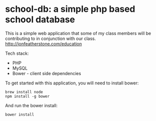 school-db: a simple php based school database
==============================================

This is a simple web application that some of my class members will be contributing to in conjunction with our class.
http://jonfeatherstone.com/education

Tech stack:
* PHP
* MySQL
* Bower - client side dependencies

To get started with this application, you will need to install bower:
```
brew install node
npm install -g bower
```

And run the bower install:
```
bower install
```